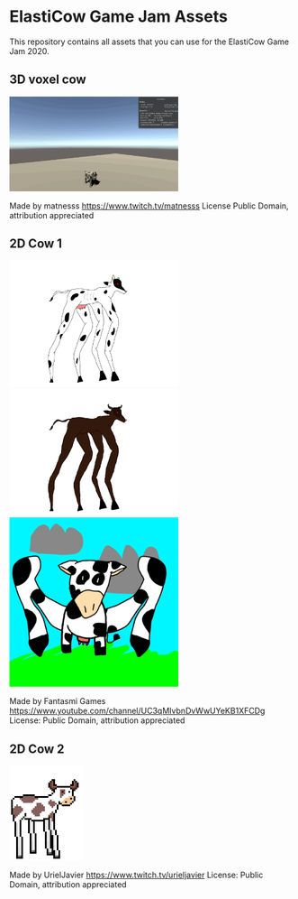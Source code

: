 # ElastiCow Game Jam Assets
This repository contains all assets that you can use for the ElastiCow Game Jam 2020. 

## 3D voxel cow 
<img src="Assets/Models/3DVoxelCow/Media/ElastivacaAsset.gif" width=300>

Made by matnesss 
https://www.twitch.tv/matnesss
License Public Domain, attribution appreciated

## 2D Cow 1
<img src="Assets/Sprites/FantasmiGames/ElastiCow.png" width=300>
<img src="Assets/Sprites/FantasmiGames/ElastiBull.png" width=300>
<img src="Assets/Sprites/FantasmiGames/FrontElastiCow.png" width=300>


Made by Fantasmi Games 
https://www.youtube.com/channel/UC3qMIvbnDvWwUYeKB1XFCDg
License: Public Domain, attribution appreciated

## 2D Cow 2
![](Assets/Sprites/UrielJavier/elasticow.png)

Made by UrielJavier 
https://www.twitch.tv/urieljavier
License: Public Domain, attribution appreciated




